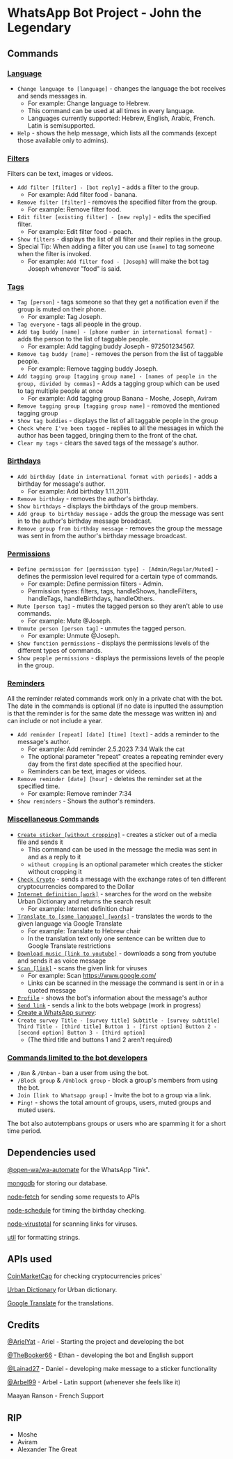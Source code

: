 # WhatsApp Bot Project - John the Legendary

## Commands

### [Language](ModulesDatabase/HandleLanguage.js)

- `Change language to [language]` - changes the language the bot receives and sends messages in.
  - For example: Change language to Hebrew.
  - This command can be used at all times in every language.
  - Languages currently supported: Hebrew, English, Arabic, French. Latin is semisupported.
- `Help` - shows the help message, which lists all the commands (except those available only to admins).

### [Filters](ModulesDatabase/HandleFilters.js)

Filters can be text, images or videos.

- `Add filter [filter] - [bot reply]` - adds a filter to the group.
  - For example: Add filter food - banana.
- `Remove filter [filter]` - removes the specified filter from the group.
  - For example: Remove filter food.
- `Edit filter [existing filter] - [new reply]` - edits the specified filter.
  - For example: Edit filter food - peach.
- `Show filters` - displays the list of all filter and their replies in the group.
- Special Tip: When adding a filter you can use `[name]` to tag someone when the filter is invoked.
  - For example: `Add filter food - [Joseph]` will make the bot tag Joseph whenever "food" is said.

### [Tags](ModulesDatabase/HandleTags.js)

- `Tag [person]` - tags someone so that they get a notification even if the group is muted on their phone.
  - For example: Tag Joseph.
- `Tag everyone` - tags all people in the group.
- `Add tag buddy [name] - [phone number in international format]` - adds the person to the list of taggable people.
  - For example: Add tagging buddy Joseph - 972501234567.
- `Remove tag buddy [name]` - removes the person from the list of taggable people.
  - For example: Remove tagging buddy Joseph.
- `Add tagging group [tagging group name] - [names of people in the group, divided by commas]` - Adds a tagging group which can be used to tag multiple people at once
  - For example: Add tagging group Banana - Moshe, Joseph, Aviram
- `Remove tagging group [tagging group name]` - removed the mentioned tagging group
- `Show tag buddies` - displays the list of all taggable people in the group
- `Check where I've been tagged` - replies to all the messages in which the author has been tagged, bringing them to the
  front of the chat.
- `Clear my tags` - clears the saved tags of the message's author.

### [Birthdays](ModulesDatabase/HandleBirthdays.js)

- `Add birthday [date in international format with periods]` - adds a birthday for message's author.
  - For example: Add birthday 1.11.2011.
- `Remove birthday` - removes the author's birthday.
- `Show birthdays` - displays the birthdays of the group members.
- `Add group to birthday message` - adds the group the message was sent in to the author's birthday message broadcast.
- `Remove group from birthday message` - removes the group the message was sent in from the author's birthday message
  broadcast.

### [Permissions](ModulesDatabase/HandlePermissions.js)

- `Define permission for [permission type] - [Admin/Regular/Muted]` - defines the permission level required for a
  certain type of commands.
  - For example: Define permission filters - Admin.
  - Permission types: filters, tags, handleShows, handleFilters, handleTags, handleBirthdays, handleOthers.
- `Mute [person tag]` - mutes the tagged person so they aren't able to use commands.
  - For example: Mute @Joseph.
- `Unmute person [person tag]` - unmutes the tagged person.
  - For example: Unmute @Joseph.
- `Show function permissions` - displays the permissions levels of the different types of commands.
- `Show people permissions` - displays the permissions levels of the people in the group.

### [Reminders](ModulesDatabase/HandleReminders.js)

All the reminder related commands work only in a private chat with the bot. The date in the commands is optional (if no
date is inputted the assumption is that the reminder is for the same date the message was written in) and can include or
not include a year.

- `Add reminder [repeat] [date] [time] [text]` - adds a reminder to the message's author.
  - For example: Add reminder 2.5.2023 7:34 Walk the cat
  - The optional parameter "repeat" creates a repeating reminder every day from the first date specified at the
    specified hour.
  - Reminders can be text, images or videos.
- `Remove reminder [date] [hour]` - deletes the reminder set at the specified time.
  - For example: Remove reminder 7:34
- `Show reminders` - Shows the author's reminders.

### [Miscellaneous Commands](ModulesImmediate)

- [`Create sticker [without cropping]`](ModulesImmediate/HandleStickers.js) - creates a sticker out of a media file and
  sends it
  - This command can be used in the message the media was sent in and as a reply to it
  - `without cropping` is an optional parameter which creates the sticker without cropping it
- [`Check Crypto`](ModulesImmediate/HandleAPIs.js) - sends a message with the exchange rates of ten different
  cryptocurrencies compared to the Dollar
- [`Internet definition [work]`](ModulesImmediate/HandleAPIs.js) - searches for the word on the website Urban Dictionary
  and returns the search result
  - For example: Internet definition chair
- [`Translate to [some language] [words]`](ModulesImmediate/HandleAPIs.js) - translates the words to the given language
  via Google Translate
  - For example: Translate to Hebrew chair
  - In the translation text only one sentence can be written due to Google Translate restrictions
- [`Download music [link to youtube]`](ModulesImmediate/HandleAPIs.js) - downloads a song from youtube and sends it as
  voice message
- [`Scan [link]`](ModulesImmediate/HandleURLs.js) - scans the given link for viruses
  - For example: Scan https://www.google.com/
  - Links can be scanned in the message the command is sent in or in a quoted message
- [`Profile`](ModulesImmediate/HandleUserStats.js) - shows the bot's information about the message's author
- [`Send link`](ModuleWebsite/HandleWebsite.js) - sends a link to the bots webpage (work in progress)
- [Create a WhatsApp survey](ModulesImmediate/HandleStickers.js):
- `Create survey Title - [survey title]
  Subtitle - [survey subtitle]
  Third Title - [third title]
  Button 1 - [first option]
  Button 2 - [second option]
  Button 3 - [third option]`
  - (The third title and buttons 1 and 2 aren't required)

<!--
### [Deletion from the database](ModulesDatabase/HandleDB.js)

- `Delete this group from the database` - deletes all of the group's information from the database.
- `Delete me from the database` - deletes all of the author's information from the database.

**Use these commands with caution, their effects are irreversible**
-->

### [Commands limited to the bot developers](ModulesDatabase/HandleAdminFunctions.js)

- `/Ban` & `/Unban` - ban a user from using the bot.
- `/Block group` & `/Unblock group` - block a group's members from using the bot.
- `Join [link to Whatsapp group]` - Invite the bot to a group via a link.
- `Ping!` - shows the total amount of groups, users, muted groups and muted users.

The bot also autotempbans groups or users who are spamming it for a short time period.

## Dependencies used

[@open-wa/wa-automate](https://www.npmjs.com/package/@open-wa/wa-automate) for the WhatsApp "link".

[mongodb](https://www.npmjs.com/package/mongodb) for storing our database.

[node-fetch](https://www.npmjs.com/package/node-fetch) for sending some requests to APIs

[node-schedule](https://www.npmjs.com/package/node-schedule) for timing the birthday checking.

[node-virustotal](https://www.npmjs.com/package/node-virustotal) for scanning links for viruses.

[util](https://www.npmjs.com/package/util) for formatting strings.

## APIs used

[CoinMarketCap](https://pro-api.coinmarketcap.com/v1/cryptocurrency/listings/latest) for checking cryptocurrencies
prices'

[Urban Dictionary](https://api.urbandictionary.com/v0/define?term=) for Urban dictionary.

[Google Translate](https://translate.googleapis.com/translate_a/single?client=gtx&sl=auto&tl=en&dt=t&q=query) for the
translations.

## Credits

[@ArielYat](https://github.com/ArielYat) - Ariel - Starting the project and developing the bot

[@TheBooker66](https://github.com/TheBooker66) - Ethan - developing the bot and English support

[@Lainad27](https://github.com/Lainad27) - Daniel - developing make message to a sticker functionality

[@Arbel99](https://github.com/Arbel99) - Arbel - Latin support (whenever she feels like it)

Maayan Ranson - French Support

## RIP

- Moshe
- Aviram
- Alexander The Great